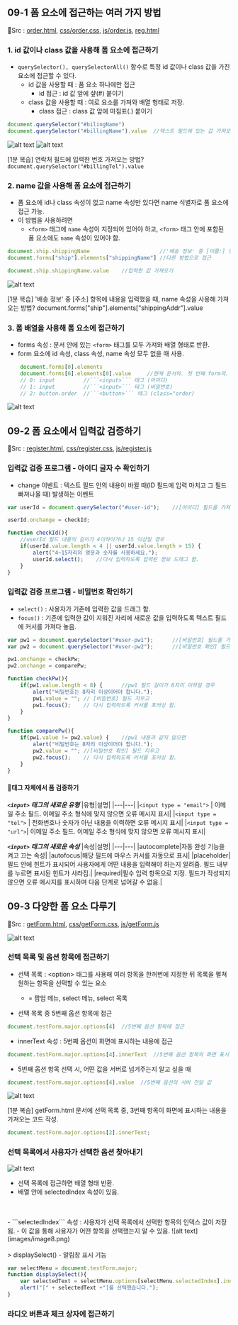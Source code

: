 ## 09-1 폼 요소에 접근하는 여러 가지 방법<br>

📁Src : [order.html](order.html), [css/order.css](css/order.css), [js/order.js](js/order.js), [reg.html](reg.html)

### 1. id 값이나 class 값을 사용해 폼 요소에 접근하기
- ```querySelector(), querySelectorAll()``` 함수로 특정 id 값이나 class 값을 가진 요소에 접근할 수 있다.
    - id 값을 사용할 때 : 폼 요소 하나에만 접근
        - id 접근 : id 값 앞에 샾(#) 붙이기
    - class 값을 사용할 때 : 여로 요소를 가져와 배열 형태로 저장.
        - class 접근 : class 값 앞에 마침표(.) 붙이기

```javascript
document.querySelector("#bilingName")
document.querySelector("#billingName").value  //텍스트 필드에 있는 값 가져오기
```

![alt text](images\image1.png)
![alt text](images\image2.png)

[1분 복습] 연락처 필드에 입력한 번호 가져오는 방법?
<code>document.querySelector("#billingTel").value</code>

### 2. name 값을 사용해 폼 요소에 접근하기

- 폼 요소에 id나 class 속성이 없고 name 속성만 있다면 name 식별자로 폼 요소에 접근 가능.
- 이 방법을 사용하려면
    - ```<form>``` 태그에 ```name``` 속성이 지정되어 있어야 하고, ```<form>``` 태그 안에 포함된 폼 요소에도 ```name``` 속성이 있어야 함.

```javascript
document.ship.shippingName                      //'배송 정보' 중 [이름:] 항목의 텍스트 필드에 접근하는 소스
document.forms["ship"].elements["shippingName"] //다른 방법으로 접근

document.ship.shippingName.value    //입력한 값 가져오기
```
![alt text](images\image3.png)

[1분 복습] '배송 정보' 중 [주소] 항목에 내용을 입력했을 때, name 속성을 사용해 가져오는 방법?
document.forms["ship"].elements["shippingAddr"].value


### 3. 폼 배열을 사용해 폼 요소에 접근하기
- forms 속성 : 문서 안에 있는 ```<form>``` 태그를 모두 가져와 배열 형태로 반환.
- form 요소에 id 속성, class 속성, name 속성 모두 없을 때 사용.


```javascript
    document.forms[0].elements
    document.forms[0].elements[0].value     //현재 문서의. 첫 번째 form의. 첫 번째 요소의. 값
    // 0: input         //```<input>``` 태그 (아이디)
    // 1: input         //```<input>``` 태그 (비밀번호)
    // 2: button.order  //```<button>``` 태그 (class="order)
```
![alt text](images/image4.png)


## 09-2 폼 요소에서 입력값 검증하기
📁Src : [register.html](register.html), [css/register.css](css/register.css), [js/register.js](js/register.js)

### 입력값 검증 프로그램 - 아이디 글자 수 확인하기
- change 이벤트 : 텍스트 필드 안의 내용이 바뀔 때(ID 필드에 입력 마치고 그 필드 빠져나올 때) 발생하는 이벤트

```javascript
var userId = document.querySelector("#user-id");    //[아이디] 필드를 가져와 변수에 저장

userId.onchange = checkId;

function checkId(){
    //userId 필드 내용의 길이가 4이하이거나 15 이상일 경우
    if(userId.value.length < 4 || userId.value.length > 15) {
        alert("4~15자리의 영문과 숫자를 사용하세요.");
        userId.select();    //다시 입력하도록 입력된 정보 드래그 함.
    }
}
```

### 입력값 검증 프로그램 - 비밀번호 확인하기
- ```select()``` : 사용자가 기존에 입력한 값을 드래그 함.
- ```focus()``` : 기존에 입력한 값이 지워진 자리에 새로운 값을 입력하도록 텍스트 필드에 커서를 가져다 놓음.

```javascript
var pw1 = document.querySelector("#user-pw1");      //[비밀번호] 필드를 가져와 변수에 저장
var pw2 = document.querySelector("#user-pw2");      //[비밀번호 확인] 필드를 가져와 변수에 저장

pw1.onchange = checkPw;
pw2.onchange = comparePw;

function checkPw(){
    if(pw1.value.length < 8) {      //pw1 필드 길이가 8자리 이하일 경우
        alert("비밀번호는 8자리 이상이어야 합니다.");
        pw1.value = ""; // [비밀번호] 필드 지우고
        pw1.focus();    // 다시 입력하도록 커서를 포커싱 함.
    }
}

function comparePw(){
    if(pw1.value != pw2.value) {    //pw1 내용과 같지 않으면
        alert("비밀번호는 8자리 이상이어야 합니다.");
        pw2.value = ""; //[비밀번호 확인] 필드 지우고
        pw2.focus();    // 다시 입력하도록 커서를 포커싱 함.
    }
}
```

#### 🔎태그 자체에서 폼 검증하기
***```<input>``` 태그의 새로운 유형***
|유형|설명|
|---|---|
|```<input type = "email">``` | 이메일 주소 필드. 이메일 주소 형식에 맞지 않으면 오류 메시지 표시|
|```<input type = "tel">``` | 전화번호나 숫자가 아닌 내용을 이력하면 오류 메시지 표시|
|```<input type = "url">```| 이메일 주소 필드. 이메일 주소 형식에 맞지 않으면 오류 메시지 표시|


***```<input>``` 태그의 새로운 속성***
|속성|설명|
|---|---|
|autocomplete|자동 완성 기능을 켜고 끄는 속성|
|autofocus|해당 필드에 마우스 커서를 자동으로 표시|
|placeholder|필드 안에 힌트가 표시되어 사용자에게 어떤 내용을 입력해야 하는지 알려줌. 필드 내부를 누르면 표시된 힌트가 사라짐.|
|required|필수 입력 항목으로 지정. 필드가 작성되지 않으면 오류 메시지를 표시하며 다음 단계로 넘어갈 수 없음.|

## 09-3 다양한 폼 요소 다루기
📁Src : [getForm.html](getForm.html), [css/getForm.css](css/getForm.css), [js/getForm.js](js/getForm.js)

![alt text](images/image5.png)

### 선택 목록 및 옵션 항목에 접근하기
- 선택 목록 : \<option> 태그를 사용해 여러 항목을 한꺼번에 지정한 뒤 목록을 펼쳐 원하는 항목을 선택할 수 있는 요소
    - = 팝업 메뉴, select 메뉴, select 목록

- 선택 목록 중 5번째 옵션 항목에 접근
```javascript
document.testForm.major.options[4]  //5번째 옵션 항목에 접근
```
- innerText 속성 : 5번째 옵션이 화면에 표시하는 내용에 접근
```javascript
document.testForm.major.options[4].innerText  //5번째 옵션 항목의 화면 표시 내용
```

- 5번째 옵션 항목 선택 시, 어떤 값을 서버로 넘겨주는지 알고 싶을 때
```javascript
document.testForm.major.options[4].value  //5번째 옵션의 서버 전달 값
```
![alt text](images/image6.png)

[1분 복습] getForm.html 문서에 선택 목록 중, 3번째 항목이 화면에 표시하는 내용을 가져오는 코드 작성.
```javascript
document.testForm.major.options[2].innerText;
```

### 선택 목록에서 사용자가 선택한 옵션 찾아내기
![alt text](images/image7.png)
- 선택 목록에 접근하면 배열 형태 반환.
- 배열 안에 selectedIndex 속성이 있음.
<br>
<br>
- ```selectedIndex``` 속성 : 사용자가 선택 목록에서 선택한 항목의 인덱스 값이 저장됨.
    - 이 값을 통해 사용자가 어떤 항목을 선택했는지 알 수 있음.
![alt text](images/image8.png)
<br>
<br>
> displaySelect() - 알림창 표시 기능

```javascript
var selectMenu = document.testForm.major;
function displaySelect(){
    var selectedText = selectMenu.options[selectMenu.selectedIndex].innerText;
    alert("[" + selectedText +"]를 선택했습니다.");
}
```

### 라디오 버튼과 체크 상자에 접근하기
